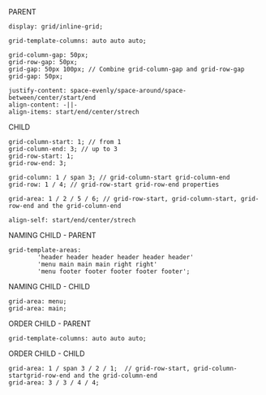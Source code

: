 PARENT

    display: grid/inline-grid;

    grid-template-columns: auto auto auto;

    grid-column-gap: 50px;
    grid-row-gap: 50px;
    grid-gap: 50px 100px; // Combine grid-column-gap and grid-row-gap
    grid-gap: 50px;

    justify-content: space-evenly/space-around/space-between/center/start/end
    align-content: -||-
    align-items: start/end/center/strech

CHILD

    grid-column-start: 1; // from 1
    grid-column-end: 3; // up to 3
    grid-row-start: 1;
    grid-row-end: 3;

    grid-column: 1 / span 3; // grid-column-start grid-column-end
    grid-row: 1 / 4; // grid-row-start grid-row-end properties

    grid-area: 1 / 2 / 5 / 6; // grid-row-start, grid-column-start, grid-row-end and the grid-column-end

    align-self: start/end/center/strech
NAMING CHILD - PARENT

    grid-template-areas:
            'header header header header header header'
            'menu main main main right right'
            'menu footer footer footer footer footer';
NAMING CHILD - CHILD

    grid-area: menu;
    grid-area: main;
    
ORDER CHILD - PARENT

    grid-template-columns: auto auto auto;

ORDER CHILD - CHILD

    grid-area: 1 / span 3 / 2 / 1;  // grid-row-start, grid-column-startgrid-row-end and the grid-column-end
    grid-area: 3 / 3 / 4 / 4;

